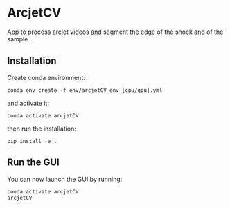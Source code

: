 # ArcjetCV

App to process arcjet videos and segment the edge of the shock and of the sample.

## Installation

Create conda environment:

    conda env create -f env/arcjetCV_env_[cpu/gpu].yml

and activate it:

    conda activate arcjetCV

then run the installation:

    pip install -e .

## Run the GUI

You can now launch the GUI by running:

    conda activate arcjetCV
    arcjetCV
